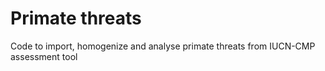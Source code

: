 # Primate threats
Code to import, homogenize and analyse primate threats from IUCN-CMP assessment tool
